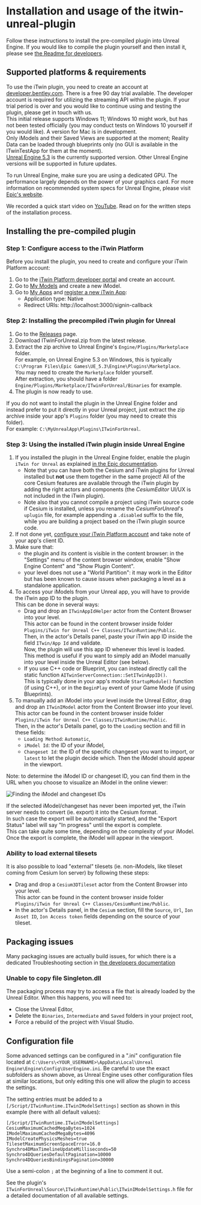 # Installation and usage of the itwin-unreal-plugin

Follow these instructions to install the pre-compiled plugin into Unreal Engine. If you would like to compile the plugin yourself and then install it, please see [the Readme for developers](../ForDevelopers/).

## Supported platforms & requirements
To use the iTwin plugin, you need to create an account at [developer.bentley.com](https://developer.bentley.com). There is a free 90 day trial available. The developer account is required for utilizing the streaming API within the plugin. If your trial period is over and you would like to continue using and testing the plugin, please get in touch with us.<br>
This initial release supports Windows 11; Windows 10 might work, but has not been tested officially (you may conduct tests on Windows 10 yourself if you would like). A version for Mac is in development.<br>
Only iModels and their Saved Views are supported at the moment; Reality Data can be loaded through blueprints only (no GUI is available in the ITwinTestApp for them at the moment).<br>
[Unreal Engine 5.3](https://dev.epicgames.com/documentation/en-us/unreal-engine/installing-unreal-engine?application_version=5.3) is the currently supported version. Other Unreal Engine versions will be supported in future updates.<br>

To run Unreal Engine, make sure you are using a dedicated GPU. The performance largely depends on the power of your graphics card. For more information on recommended system specs for Unreal Engine, please visit [Epic's website](https://dev.epicgames.com/documentation/de-de/unreal-engine/hardware-and-software-specifications-for-unreal-engine).

We recorded a quick start video on [YouTube](https://www.youtube.com/watch?v=quf4t4LsqXw). Read on for the written steps of the installation process.

## Installing the pre-compiled plugin
### <a id="configure-itwin-platform"></a> Step 1: Configure access to the iTwin Platform

Before you install the plugin, you need to create and configure your iTwin Platform account:<br>
1. Go to the [iTwin Platform developer portal](https://developer.bentley.com/) and create an account.<br>
2. Go to [My Models](https://developer.bentley.com/my-imodels/) and create a new iModel.<br>
3. Go to [My Apps](https://developer.bentley.com/my-apps/) and [register a new iTwin App](https://developer.bentley.com/tutorials/quickstart-web-and-service-apps/#12-register-your-application):
   - Application type: Native
   - Redirect URIs: http://localhost:3000/signin-callback

### <a id="install-plugin"></a> Step 2: Installing the precompiled iTwin plugin for Unreal

1. Go to the [Releases](https://github.com/iTwin/itwin-unreal-plugin/releases) page.
2. Download ITwinForUnreal.zip from the latest release.
3. Extract the zip archive to Unreal Engine's `Engine/Plugins/Marketplace` folder.<br>
   For example, on Unreal Engine 5.3 on Windows, this is typically `C:\Program Files\Epic Games\UE_5.3\Engine\Plugins\Marketplace`.<br>
   You may need to create the `Marketplace` folder yourself.<br>
   After extraction, you should have a folder `Engine/Plugins/Marketplace/ITwinForUnreal/Binaries` for example.
4. The plugin is now ready to use.

If you do not want to install the plugin in the Unreal Engine folder and instead prefer to put it directly in your Unreal project, just extract the zip archive inside your app's `Plugins` folder (you may need to create this folder).<br>
For example: `C:\MyUnrealApp\Plugins\ITwinForUnreal`.

### Step 3: Using the installed iTwin plugin inside Unreal Engine

1. If you installed the plugin in the Unreal Engine folder, enable the plugin `iTwin for Unreal` as explained [in the Epic documentation](https://dev.epicgames.com/documentation/en-us/unreal-engine/working-with-plugins-in-unreal-engine).
   - Note that you can have both the Cesium and iTwin plugins for Unreal installed but **not** use them together in the same project! All of the core Cesium features are available through the iTwin plugin by adding the right actors and components (the _CesiumEditor_ UI/UX is not included in the iTwin plugin).
   - Note also that you cannot compile a project using iTwin source code if Cesium is installed, unless you rename the _CesiumForUnreal_'s `uplugin` file, for example appending a `.disabled` suffix to the file, while you are building a project based on the iTwin plugin source code.
2. If not done yet, [configure your iTwin Platform account](#configure-itwin-platform) and take note of your app's client ID.
3. Make sure that:
   - the plugin and its content is visible in the content browser: in the "Settings" menu of the content browser window, enable "Show Engine Content" and "Show Plugin Content".
   - your level does not use a "World Partition": it may work in the Editor but has been known to cause issues when packaging a level as a standalone application.
4. To access your iModels from your Unreal app, you will have to provide the iTwin app ID to the plugin.<br>
   This can be done in several ways:
   - Drag and drop an `ITwinAppIdHelper` actor from the Content Browser into your level.<br>
     This actor can be found in the content browser inside folder `Plugins/iTwin for Unreal C++ Classes/ITwinRuntime/Public`.<br>
     Then, in the actor's Details panel, paste your iTwin app ID inside the field `ITwin/App Id` and validate.<br>
     Now, the plugin will use this app ID whenever this level is loaded.<br>
     This method is useful if you want to simply add an iModel manually into your level inside the Unreal Editor (see below).
   - If you use C++ code or Blueprint, you can instead directly call the static function `AITwinServerConnection::SetITwinAppID()`.<br>
     This is typically done in your app's module `StartupModule()` function (if using C++), or in the `BeginPlay` event of your Game Mode (if using Blueprints).
5. To manually add an iModel into your level inside the Unreal Editor, drag and drop an `ITwinIModel` actor from the Content Browser into your level.<br>
   This actor can be found in the content browser inside folder `Plugins/iTwin for Unreal C++ Classes/ITwinRuntime/Public`.<br>
   Then, in the actor's Details panel, go to the `Loading` section and fill in these fields:
   - `Loading Method`: `Automatic`,
   - `iModel Id`: the ID of your iModel,
   - `Changeset Id`: the ID of the specific changeset you want to import, or `latest` to let the plugin decide which.
Then the iModel should appear in the viewport.

Note: to determine the iModel ID or changeset ID, you can find them in the URL when you choose to visualize an iModel in the online viewer:

![Finding the iModel and changeset IDs](../../docs/Finding-the-IDs.png)

   If the selected iModel/changeset has never been imported yet, the iTwin server needs to convert (ie. export) it into the Cesium format.<br>
   In such case the export will be automatically started, and the "Export Status" label will say "In progress" until the export is complete.<br>
   This can take quite some time, depending on the complexity of your iModel. Once the export is complete, the iModel will appear in the viewport.
   
### <a id="load-external-tileset"></a>Ability to load external tilesets
It is also possible to load "external" tilesets (ie. non-iModels, like tileset coming from Cesium Ion server) by following these steps:
- Drag and drop a `Cesium3DTileset` actor from the Content Browser into your level.<br>
  This actor can be found in the content browser inside folder `Plugins/iTwin for Unreal C++ Classes/CesiumRuntime/Public`.<br>
- In the actor's Details panel, in the `Cesium` section, fill the `Source`, `Url`, `Ion Asset ID`, `Ion Access token` fields depending on the source of your tileset.

## Packaging issues

Many packaging issues are actually build issues, for which there is a dedicated Troubleshooting section in [the developers documentation](../ForDevelopers/)

### Unable to copy file Singleton.dll

The packaging process may try to access a file that is already loaded by the Unreal Editor.
When this happens, you will need to:
* Close the Unreal Editor,
* Delete the `Binaries`, `Intermediate` and `Saved` folders in your project root,
* Force a rebuild of the project with Visual Studio.

## Configuration file
Some advanced settings can be configured in a ".ini" configuration file located at `C:\Users\<YOUR_USERNAME>\AppData\Local\Unreal Engine\Engine\Config\UserEngine.ini`.
Be careful to use the exact subfolders as shown above, as Unreal Engine uses other configuration files at similar locations, but only editing this one will allow the plugin to access the settings.

The setting entries must be added to a `[/Script/ITwinRuntime.ITwinIModelSettings]` section as shown in this example (here with all default values):

```
[/Script/ITwinRuntime.ITwinIModelSettings]
CesiumMaximumCachedMegaBytes=1024
IModelMaximumCachedMegaBytes=4096
IModelCreatePhysicsMeshes=true
TilesetMaximumScreenSpaceError=16.0
Synchro4DMaxTimelineUpdateMilliseconds=50
Synchro4DQueriesDefaultPagination=10000
Synchro4DQueriesBindingsPagination=30000
```
Use a semi-colon `;` at the beginning of a line to comment it out.

See the plugin's `ITwinForUnreal\Source\ITwinRuntime\Public\ITwinIModelSettings.h` file for a detailed documentation of all available settings.